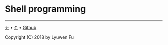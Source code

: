 # Shell programming




---
[←](../README.md) • [↑](#shell-programmins) • [Github](https://github.com/lyuwen/terminal_guide)

Copyright (C) 2018 by Lyuwen Fu